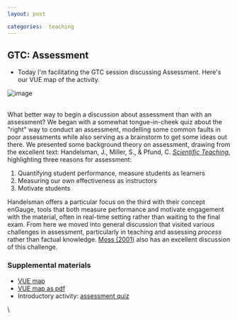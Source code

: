 ```yaml
---
layout: post

categories:  teaching
---
```






 





GTC: Assessment
---------------

-   Today I'm facilitating the GTC session discussing Assessment. Here's
    our VUE map of the activity.

![image](http://openwetware.org/images/7/7f/Assessment-copy.png)

\
 What better way to begin a discussion about assessment than with an
assessment? We began with a somewhat tongue-in-cheek quiz about the
"right" way to conduct an assessment, modelling some common faults in
poor assessments while also serving as a brainstorm to get some ideas
out there. We presented some background theory on assessment, drawing
from the excellent text: Handelsman, J., Miller, S., & Pfund, C.
[*Scientific
Teaching*](http://www.amazon.com/Scientific-Teaching-Jo-Handelsman/dp/1429201886 "http://www.amazon.com/Scientific-Teaching-Jo-Handelsman/dp/1429201886"),
highlighting three reasons for assessment:

1.  Quantifying student performance, measure students as learners
2.  Measuring our own effectiveness as instructors
3.  Motivate students

Handelsman offers a particular focus on the third with their concept
enGauge, tools that both measure performance and motivate engagement
with the material, often in real-time setting rather than waiting to the
final exam. From here we moved into general discussion that visited
various challenges in assessment, particularly in teaching and assessing
*process* rather than factual knowledge. [Moss
(2001)](http://hdl.handle.net/10.1080/09500690010016030 "doi:10.1080/09500690010016030")
also has an excellent discussion of this challenge.

### Supplemental materials

-   [VUE
    map](http://dl.dropbox.com/u/3982238/Assessment.vue "http://dl.dropbox.com/u/3982238/Assessment.vue")
-   [VUE map as
    pdf](http://dl.dropbox.com/u/3982238/Assessment-copy.pdf "http://dl.dropbox.com/u/3982238/Assessment-copy.pdf")
-   Introductory activity: [assessment
    quiz](http://dl.dropbox.com/u/3982238/assessment_exam.doc "http://dl.dropbox.com/u/3982238/assessment_exam.doc")

\

